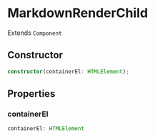 # MarkdownRenderChild

Extends `Component`

## Constructor

```ts
constructor(containerEl: HTMLElement);
```

## Properties

### containerEl

```ts
containerEl: HTMLElement
```
